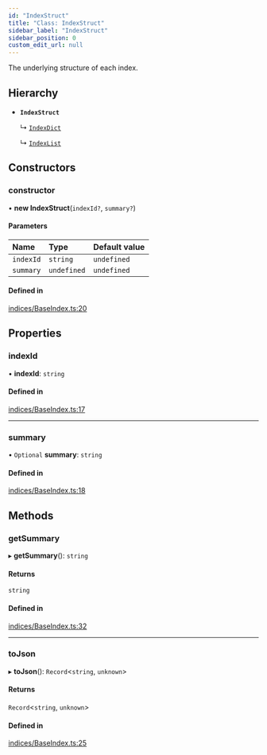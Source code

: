 ```yaml
---
id: "IndexStruct"
title: "Class: IndexStruct"
sidebar_label: "IndexStruct"
sidebar_position: 0
custom_edit_url: null
---
```


The underlying structure of each index.

## Hierarchy

- **`IndexStruct`**

  ↳ [`IndexDict`](IndexDict.md)

  ↳ [`IndexList`](IndexList.md)

## Constructors

### constructor

• **new IndexStruct**(`indexId?`, `summary?`)

#### Parameters

| Name | Type | Default value |
| :------ | :------ | :------ |
| `indexId` | `string` | `undefined` |
| `summary` | `undefined` | `undefined` |

#### Defined in

[indices/BaseIndex.ts:20](https://github.com/run-llama/LlamaIndexTS/blob/8028600/packages/core/src/indices/BaseIndex.ts#L20)

## Properties

### indexId

• **indexId**: `string`

#### Defined in

[indices/BaseIndex.ts:17](https://github.com/run-llama/LlamaIndexTS/blob/8028600/packages/core/src/indices/BaseIndex.ts#L17)

___

### summary

• `Optional` **summary**: `string`

#### Defined in

[indices/BaseIndex.ts:18](https://github.com/run-llama/LlamaIndexTS/blob/8028600/packages/core/src/indices/BaseIndex.ts#L18)

## Methods

### getSummary

▸ **getSummary**(): `string`

#### Returns

`string`

#### Defined in

[indices/BaseIndex.ts:32](https://github.com/run-llama/LlamaIndexTS/blob/8028600/packages/core/src/indices/BaseIndex.ts#L32)

___

### toJson

▸ **toJson**(): `Record`<`string`, `unknown`\>

#### Returns

`Record`<`string`, `unknown`\>

#### Defined in

[indices/BaseIndex.ts:25](https://github.com/run-llama/LlamaIndexTS/blob/8028600/packages/core/src/indices/BaseIndex.ts#L25)
